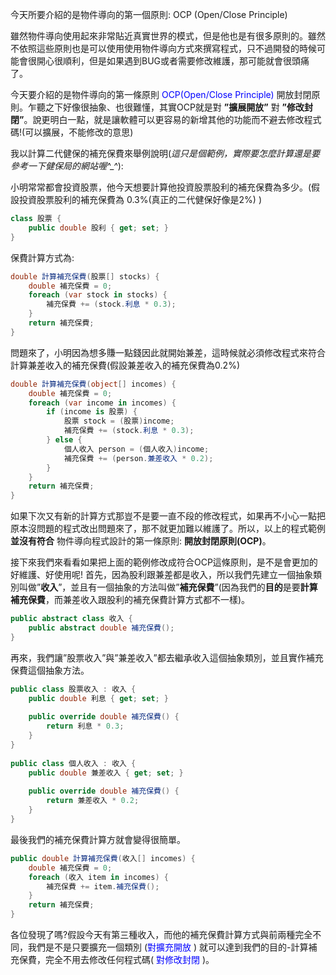 今天所要介紹的是物件導向的第一個原則: OCP (Open/Close Principle)
  
雖然物件導向使用起來非常貼近真實世界的模式，但是他也是有很多原則的。雖然不依照這些原則也是可以使用使用物件導向方式來撰寫程式，只不過開發的時候可能會很開心很順利，但是如果遇到BUG或者需要修改維護，那可能就會很頭痛了。
  
今天要介紹的是物件導向的第一條原則 <font color="blue">OCP(Open/Close Principle)</font> 開放封閉原則。乍聽之下好像很抽象、也很難懂，其實OCP就是對 **”擴展開放”** 對 **”修改封閉”**。說更明白一點，就是讓軟體可以更容易的新增其他的功能而不避去修改程式碼!(可以擴展，不能修改的意思)
  
我以計算二代健保的補充保費來舉例說明(*這只是個範例，實際要怎麼計算還是要參考一下健保局的網站喔^_^*):
  
小明常常都會投資股票，他今天想要計算他投資股票股利的補充保費為多少。(假設投資股票股利的補充保費為 0.3%(真正的二代健保好像是2%) )

```c#
class 股票 {  
    public double 股利 { get; set; }  
}  
```
  
保費計算方式為:
  
```c#
double 計算補充保費(股票[] stocks) {  
    double 補充保費 = 0;  
    foreach (var stock in stocks) {  
        補充保費 += (stock.利息 * 0.3);  
    }  
    return 補充保費;  
}  
```
  
問題來了，小明因為想多賺一點錢因此就開始兼差，這時候就必須修改程式來符合計算兼差收入的補充保費(假設兼差收入的補充保費為0.2%)
  
```c#
double 計算補充保費(object[] incomes) {  
    double 補充保費 = 0;  
    foreach (var income in incomes) {  
        if (income is 股票) {  
            股票 stock = (股票)income;  
            補充保費 += (stock.利息 * 0.3);  
        } else {  
            個人收入 person = (個人收入)income;  
            補充保費 += (person.兼差收入 * 0.2);  
        }  
    }  
    return 補充保費;  
}  
```
  
如果下次又有新的計算方式那豈不是要一直不段的修改程式，如果再不小心一點把原本沒問題的程式改出問題來了，那不就更加難以維護了。所以，以上的程式範例 **並沒有符合** 物件導向程式設計的第一條原則: **開放封閉原則(OCP)**。
  
接下來我們來看看如果把上面的範例修改成符合OCP這條原則，是不是會更加的好維護、好使用呢!
首先，因為股利跟兼差都是收入，所以我們先建立一個抽象類別叫做”**收入**”，並且有一個抽象的方法叫做”**補充保費**”(因為我們的**目的**是要**計算補充保費**，而兼差收入跟股利的補充保費計算方式都不一樣)。
  
```c#
public abstract class 收入 {  
    public abstract double 補充保費();  
}  
```
  
再來，我們讓”股票收入”與”兼差收入”都去繼承收入這個抽象類別，並且實作補充保費這個抽象方法。
  
```c#
public class 股票收入 : 收入 {  
    public double 利息 { get; set; }  
  
    public override double 補充保費() {  
        return 利息 * 0.3;  
    }  
}  
  
public class 個人收入 : 收入 {  
    public double 兼差收入 { get; set; }  
  
    public override double 補充保費() {  
        return 兼差收入 * 0.2;  
    }  
}  
```

最後我們的補充保費計算方就會變得很簡單。

```c#
public double 計算補充保費(收入[] incomes) {  
    double 補充保費 = 0;  
    foreach (收入 item in incomes) {  
        補充保費 += item.補充保費();  
    }  
    return 補充保費;  
}  
```
  
各位發現了嗎?假設今天有第三種收入，而他的補充保費計算方式與前兩種完全不同，我們是不是只要擴充一個類別 (<font color="blue">對擴充開放</font> ) 就可以達到我們的目的-計算補充保費，完全不用去修改任何程式碼( <font color="blue">對修改封閉</font> )。
